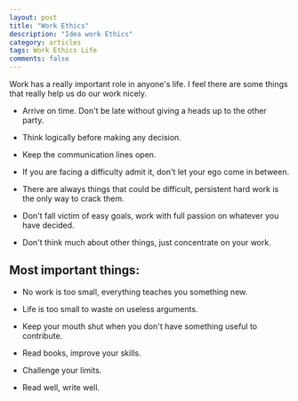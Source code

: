 ```yaml
---
layout: post
title: "Work Ethics"
description: "Idea work Ethics"
category: articles
tags: Work Ethics Life
comments: false
---
```


Work has a really important role in anyone's life. I feel there are some things that really help us
do our work nicely.

- Arrive on time. Don't be late without giving a heads up to the other party.

- Think logically before making any decision.

- Keep the communication lines open.

- If you are facing a difficulty admit it, don't let your ego come in between.

- There are always things that could be difficult, persistent hard work is the only way to crack them.

- Don't fall victim of easy goals, work with full passion on whatever you have decided.

- Don't think much about other things, just concentrate on your work.


## Most important things:

- No work is too small, everything teaches you something new.

- Life is too small to waste on useless arguments.

- Keep your mouth shut when you don't have something useful to contribute.

- Read books, improve your skills.

- Challenge your limits.

- Read well, write well.


